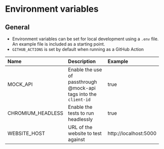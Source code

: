 # Environment variables

## General

- Environment variables can be set for local development using a `.env` file. An example file is included as a starting point.
- `GITHUB_ACTIONS` is set by default when running as a GitHub Action

| Name              | Description                                                       | Example               |
| :---------------- | :---------------------------------------------------------------- | :-------------------- |
| MOCK_API          | Enable the use of passthrough @mock-api tags into the `client-id` | true                  |
| CHROMIUM_HEADLESS | Enable the tests to run headlessly                                | true                  |
| WEBSITE_HOST      | URL of the website to test against                                | http://localhost:5000 |
